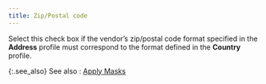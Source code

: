 ```yaml
---
title: Zip/Postal code
---
```



Select this check box if the vendor’s zip/postal code format specified  in the **Address** profile must correspond  to the format defined in the **Country**  profile.


{:.see_also}
See also
: [Apply  Masks](JavaScript:RelatedTopics1.Click())
